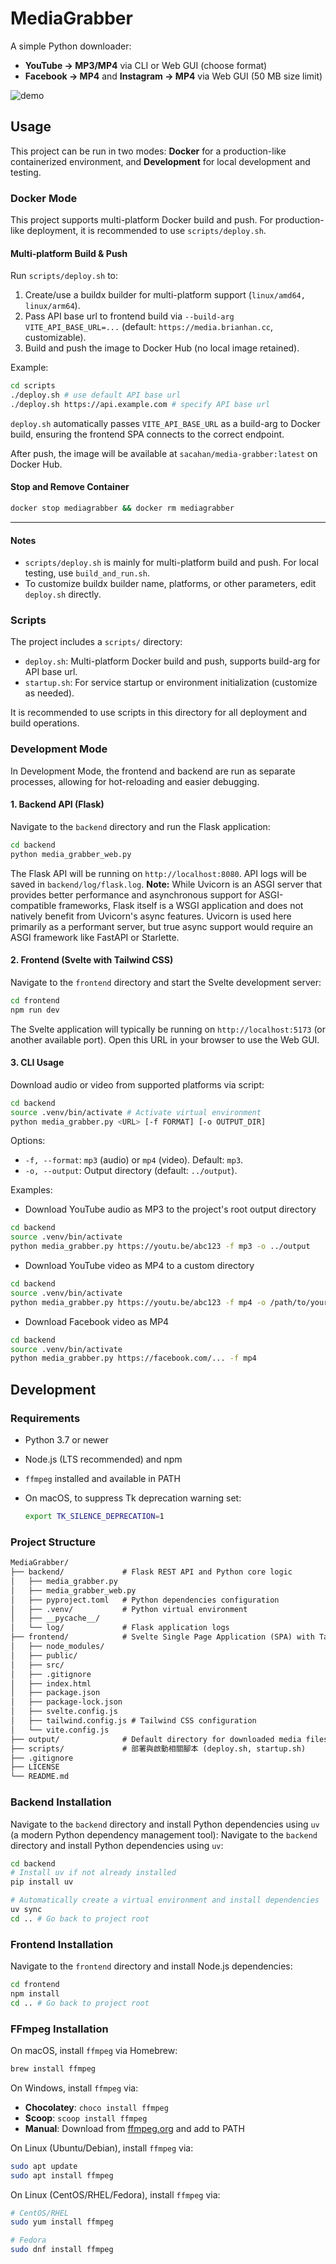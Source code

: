 # MediaGrabber

A simple Python downloader:

- **YouTube → MP3/MP4** via CLI or Web GUI (choose format)
- **Facebook → MP4** and **Instagram → MP4** via Web GUI (50 MB size limit)

![demo](https://github.com/user-attachments/assets/99ef6eaf-a6a2-43ef-b922-67d481daf400)

## Usage

This project can be run in two modes: **Docker** for a production-like containerized environment, and **Development** for local development and testing.

### Docker Mode

This project supports multi-platform Docker build and push. For production-like deployment, it is recommended to use `scripts/deploy.sh`.

#### Multi-platform Build & Push

Run `scripts/deploy.sh` to:

1. Create/use a buildx builder for multi-platform support (`linux/amd64, linux/arm64`).
2. Pass API base url to frontend build via `--build-arg VITE_API_BASE_URL=...` (default: `https://media.brianhan.cc`, customizable).
3. Build and push the image to Docker Hub (no local image retained).

Example:

```bash
cd scripts
./deploy.sh # use default API base url
./deploy.sh https://api.example.com # specify API base url
```

`deploy.sh` automatically passes `VITE_API_BASE_URL` as a build-arg to Docker build, ensuring the frontend SPA connects to the correct endpoint.

After push, the image will be available at `sacahan/media-grabber:latest` on Docker Hub.

#### Stop and Remove Container

```bash
docker stop mediagrabber && docker rm mediagrabber
```

---

#### Notes

- `scripts/deploy.sh` is mainly for multi-platform build and push. For local testing, use `build_and_run.sh`.
- To customize buildx builder name, platforms, or other parameters, edit `deploy.sh` directly.

### Scripts

The project includes a `scripts/` directory:

- `deploy.sh`: Multi-platform Docker build and push, supports build-arg for API base url.
- `startup.sh`: For service startup or environment initialization (customize as needed).

It is recommended to use scripts in this directory for all deployment and build operations.

### Development Mode

In Development Mode, the frontend and backend are run as separate processes, allowing for hot-reloading and easier debugging.

#### 1. Backend API (Flask)

Navigate to the `backend` directory and run the Flask application:

```bash
cd backend
python media_grabber_web.py
```

The Flask API will be running on `http://localhost:8080`. API logs will be saved in `backend/log/flask.log`.
**Note:** While Uvicorn is an ASGI server that provides better performance and asynchronous support for ASGI-compatible frameworks, Flask itself is a WSGI application and does not natively benefit from Uvicorn's async features. Uvicorn is used here primarily as a performant server, but true async support would require an ASGI framework like FastAPI or Starlette.

#### 2. Frontend (Svelte with Tailwind CSS)

Navigate to the `frontend` directory and start the Svelte development server:

```bash
cd frontend
npm run dev
```

The Svelte application will typically be running on `http://localhost:5173` (or another available port). Open this URL in your browser to use the Web GUI.

#### 3. CLI Usage

Download audio or video from supported platforms via script:

```bash
cd backend
source .venv/bin/activate # Activate virtual environment
python media_grabber.py <URL> [-f FORMAT] [-o OUTPUT_DIR]
```

Options:

- `-f, --format`: `mp3` (audio) or `mp4` (video). Default: `mp3`.
- `-o, --output`: Output directory (default: `../output`).

Examples:

- Download YouTube audio as MP3 to the project's root output directory

```bash
cd backend
source .venv/bin/activate
python media_grabber.py https://youtu.be/abc123 -f mp3 -o ../output
```

- Download YouTube video as MP4 to a custom directory

```bash
cd backend
source .venv/bin/activate
python media_grabber.py https://youtu.be/abc123 -f mp4 -o /path/to/your/videos
```

- Download Facebook video as MP4

```bash
cd backend
source .venv/bin/activate
python media_grabber.py https://facebook.com/... -f mp4
```

## Development

### Requirements

- Python 3.7 or newer
- Node.js (LTS recommended) and npm
- `ffmpeg` installed and available in PATH
- On macOS, to suppress Tk deprecation warning set:

  ```bash
  export TK_SILENCE_DEPRECATION=1
  ```

### Project Structure

```txt
MediaGrabber/
├── backend/             # Flask REST API and Python core logic
│   ├── media_grabber.py
│   ├── media_grabber_web.py
│   ├── pyproject.toml   # Python dependencies configuration
│   ├── .venv/           # Python virtual environment
│   ├── __pycache__/
│   └── log/             # Flask application logs
├── frontend/            # Svelte Single Page Application (SPA) with Tailwind CSS
│   ├── node_modules/
│   ├── public/
│   ├── src/
│   ├── .gitignore
│   ├── index.html
│   ├── package.json
│   ├── package-lock.json
│   ├── svelte.config.js
│   ├── tailwind.config.js # Tailwind CSS configuration
│   └── vite.config.js
├── output/              # Default directory for downloaded media files
├── scripts/             # 部署與啟動相關腳本 (deploy.sh, startup.sh)
├── .gitignore
├── LICENSE
└── README.md
```

### Backend Installation

Navigate to the `backend` directory and install Python dependencies using `uv` (a modern Python dependency management tool):
Navigate to the `backend` directory and install Python dependencies using `uv`:

```bash
cd backend
# Install uv if not already installed
pip install uv

# Automatically create a virtual environment and install dependencies
uv sync
cd .. # Go back to project root
```

### Frontend Installation

Navigate to the `frontend` directory and install Node.js dependencies:

```bash
cd frontend
npm install
cd .. # Go back to project root
```

### FFmpeg Installation

On macOS, install `ffmpeg` via Homebrew:

```bash
brew install ffmpeg
```

On Windows, install `ffmpeg` via:

- **Chocolatey**: `choco install ffmpeg`
- **Scoop**: `scoop install ffmpeg`
- **Manual**: Download from [ffmpeg.org](https://ffmpeg.org/download.html#build-windows) and add to PATH

On Linux (Ubuntu/Debian), install `ffmpeg` via:

```bash
sudo apt update
sudo apt install ffmpeg
```

On Linux (CentOS/RHEL/Fedora), install `ffmpeg` via:

```bash
# CentOS/RHEL
sudo yum install ffmpeg

# Fedora
sudo dnf install ffmpeg
```
